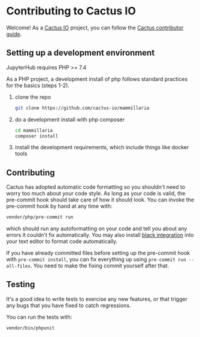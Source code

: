 # Contributing to Cactus IO

Welcome! As a [Cactus IO](https://cactus-io.viraweb123.ir) project,
you can follow the [Cactus contributor guide](http://cactus-io.viraweb123.ir/wb/blog/content-contributor).

## Setting up a development environment

JupyterHub requires PHP >= 7.4

As a PHP project, a development install of php follows standard practices for the basics (steps 1-2).


1. clone the repo
    ```bash
    git clone https://github.com/cactus-io/mammillaria
    ```
2. do a development install with php composer

    ```bash
    cd mammillaria
    composer install
    ```
3. install the development requirements,
   which include things like docker tools

## Contributing

Cactus has adopted automatic code formatting so you shouldn't
need to worry too much about your code style.
As long as your code is valid,
the pre-commit hook should take care of how it should look.
You can invoke the pre-commit hook by hand at any time with:

```bash
vendor/php/pre-commit run
```

which should run any autoformatting on your code
and tell you about any errors it couldn't fix automatically.
You may also install [black integration](https://github.com/psf/black#editor-integration)
into your text editor to format code automatically.

If you have already committed files before setting up the pre-commit
hook with `pre-commit install`, you can fix everything up using
`pre-commit run --all-files`.  You need to make the fixing commit
yourself after that.

## Testing

It's a good idea to write tests to exercise any new features,
or that trigger any bugs that you have fixed to catch regressions.

You can run the tests with:

```bash
vendor/bin/phpunit 
```

